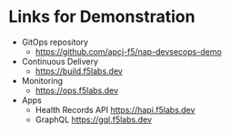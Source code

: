 # Links for Demonstration

- GitOps repository
  - https://github.com/apcj-f5/nap-devsecops-demo
- Continuous Delivery
  - https://build.f5labs.dev
- Monitoring
  - https://ops.f5labs.dev
- Apps
  - Health Records API https://hapi.f5labs.dev
  - GraphQL https://gql.f5labs.dev
